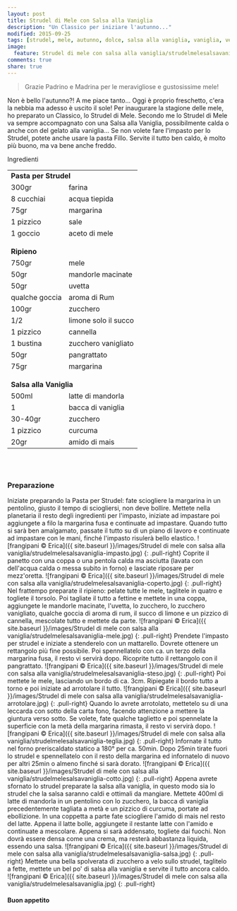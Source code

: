 ```yaml
---
layout: post
title: Strudel di Mele con Salsa alla Vaniglia
description: "Un Classico per iniziare l'autunno..."
modified: 2015-09-25
tags: [strudel, mele, autunno, dolce, salsa alla vaniglia, vaniglia, vegan]
image:
  feature: Strudel di mele con salsa alla vaniglia/strudelmelesalsavaniglia-header.jpg
comments: true
share: true
---
```


> Grazie Padrino e Madrina per le meravigliose e gustosissime mele!

Non è bello l'autunno?! A me piace tanto... Oggi è proprio freschetto, c'era la nebbia ma adesso è uscito il sole! Per inaugurare la stagione delle mele, ho preparato un Classico, lo Strudel di Mele. Secondo me lo Strudel di Mele va sempre accompagnato con una Salsa alla Vaniglia, possibilmente calda o anche con del gelato alla vaniglia... Se non volete fare l'impasto per lo Strudel, potete anche usare la pasta Fillo. Servite il tutto ben caldo, è molto più buono, ma va bene anche freddo.


<div class="ingredients">
  <div class="ingredients-title">Ingredienti</div>
  <table>
    <tbody>
      <tr>
        <td colspan="2"><b>Pasta per Strudel</b></td>
      </tr>
      <tr>
        <td>300gr</td>
        <td>farina</td>
      </tr>
      <tr>
        <td>8 cucchiai</td>
        <td>acqua tiepida</td>
      </tr>
      <tr>
        <td>75gr</td>
        <td>margarina</td>
      </tr>
      <tr>
        <td>1 pizzico</td>
        <td>sale</td>
      </tr>
      <tr>
        <td>1 goccio</td>
        <td>aceto di mele</td>
      </tr>
      <tr style="height: 15px;"></tr>
      <tr>          
        <td colspan="2"><b>Ripieno</b></td>
      </tr>
      <tr>
        <td>750gr</td>
        <td>mele</td>
      </tr>
      <tr>
        <td>50gr</td>
        <td>mandorle macinate</td>
      </tr>
      <tr>
        <td>50gr</td>
        <td>uvetta</td>
      </tr>
      <tr>
        <td>qualche goccia</td>
        <td>aroma di Rum</td>
      </tr>
      <tr>
        <td>100gr</td>
        <td>zucchero</td>
      </tr>
      <tr>
        <td>1/2</td>
        <td>limone solo il succo</td>
      </tr>
      <tr>
        <td>1 pizzico</td>
        <td>cannella</td>
      </tr>
      <tr>
        <td>1 bustina</td>
        <td>zucchero vanigliato</td>
      </tr>
      <tr>
        <td>50gr</td>
        <td>pangrattato</td>
      </tr>
      <tr>
        <td>75gr</td>
        <td>margarina</td>
      </tr>
      <tr style="height: 15px;"></tr>
      <tr>          
        <td colspan="2"><b>Salsa alla Vaniglia</b></td>
      </tr>
      <tr>
        <td>500ml</td>
        <td>latte di mandorla</td>
      </tr>
      <tr>
        <td>1</td>
        <td>bacca di vaniglia</td>
      </tr>
      <tr>
        <td>30-40gr</td>
        <td>zucchero</td>
      </tr>
      <tr>
        <td>1 pizzico</td>
        <td>curcuma</td>
      </tr>
      <tr>
        <td>20gr</td>
        <td>amido di mais</td>
      </tr>
    </tbody>
  </table>
  <br></br>
</div>


<h3>
  <font color="grey">
    <i class="icon-cogs"></i>
  </font> Preparazione
</h3>

Iniziate preparando la Pasta per Strudel: fate sciogliere la margarina in un pentolino, giusto il tempo di sciogliersi, non deve bollire. Mettete nella planetaria il resto degli ingredienti per l'impasto, iniziate ad impastare poi aggiungete a filo la margarina fusa e continuate ad impastare. Quando tutto si sarà ben amalgamato, passate il tutto su di un piano di lavoro e continuate ad impastare con le mani, finché l'impasto risulerà bello elastico.
![frangipani © Erica]({{ site.baseurl }}/images/Strudel di mele con salsa alla vaniglia/strudelmelesalsavaniglia-impasto.jpg)
{: .pull-right}
Coprite il panetto con una coppa o una pentola calda ma asciutta (lavata con dell'acqua calda o messa subito in forno) e lasciate riposare per mezz'oretta.
![frangipani © Erica]({{ site.baseurl }}/images/Strudel di mele con salsa alla vaniglia/strudelmelesalsavaniglia-coperto.jpg)
{: .pull-right}
Nel frattempo preparate il ripieno: pelate tutte le mele, taglitele in quatro e togliete il torsolo. Poi tagliate il tutto a fettine e mettete in una coppa, aggiungete le mandorle macinate, l'uvetta, lo zucchero, lo zucchero vanigliato, qualche goccia di aroma di rum, il succo di limone e un pizzico di cannella, mescolate tutto e mettete da parte.
![frangipani © Erica]({{ site.baseurl }}/images/Strudel di mele con salsa alla vaniglia/strudelmelesalsavaniglia-mele.jpg)
{: .pull-right}
Prendete l'impasto per strudel e iniziate a stenderelo con un mattarello. Dovrete ottenere un rettangolo più fine possibile. Poi spennellatelo con ca. un terzo della margarina fusa, il resto vi servirà dopo. Ricoprite tutto il rettangolo con il pangrattato.
![frangipani © Erica]({{ site.baseurl }}/images/Strudel di mele con salsa alla vaniglia/strudelmelesalsavaniglia-steso.jpg)
{: .pull-right}
Poi mettete le mele, lasciando un bordo di ca. 3cm. Ripiegate il bordo tutto a torno e poi iniziate ad arrotolare il tutto.
![frangipani © Erica]({{ site.baseurl }}/images/Strudel di mele con salsa alla vaniglia/strudelmelesalsavaniglia-arrotolare.jpg)
{: .pull-right}
Quando lo avrete arrotolato, mettetelo su di una leccarda con sotto della carta fono, facendo attenzione a mettere la giuntura verso sotto. Se volete, fate qualche taglietto e poi spennelate la superficie con la metà della margarina rimasta, il resto vi servirà dopo.
![frangipani © Erica]({{ site.baseurl }}/images/Strudel di mele con salsa alla vaniglia/strudelmelesalsavaniglia-teglia.jpg)
{: .pull-right}
Infornate il tutto nel forno preriscaldato statico a 180° per ca. 50min. Dopo 25min tirate fuori lo strudel e spennellatelo con il resto della margarina ed infornatelo di nuovo per altri 25min o almeno finché si sarà dorato.
![frangipani © Erica]({{ site.baseurl }}/images/Strudel di mele con salsa alla vaniglia/strudelmelesalsavaniglia-cotto.jpg)
{: .pull-right}
Appena avrete sfornato lo strudel preparate la salsa alla vaniglia, in questo modo sia lo strudel che la salsa saranno caldi e ottimali da mangiare. Mettete 400ml di latte di mandorla in un pentolino con lo zucchero, la bacca di vaniglia precedentemente tagliata a metà e un pizzico di curcuma, portate ad ebollizione. In una coppetta a parte fate sciogliere l'amido di mais nel resto del latte. Appena il latte bolle, aggiungete il restante latte con l'amido e continuate a mescolare. Appena si sarà addensato, togliete dai fuochi. Non dovrà essere densa come una crema, ma resterà abbastanza liquida, essendo una salsa.
![frangipani © Erica]({{ site.baseurl }}/images/Strudel di mele con salsa alla vaniglia/strudelmelesalsavaniglia-salsa.jpg)
{: .pull-right}
Mettete una bella spolverata di zucchero a velo sullo strudel, taglitelo a fette, mettete un bel po' di salsa alla vaniglia e servite il tutto ancora caldo.
![frangipani © Erica]({{ site.baseurl }}/images/Strudel di mele con salsa alla vaniglia/strudelmelesalsavaniglia.jpg)
{: .pull-right}


<h4>Buon appetito
  <font color="red">
    <i class="icon-smile"></i>
  </font>
</h4>
